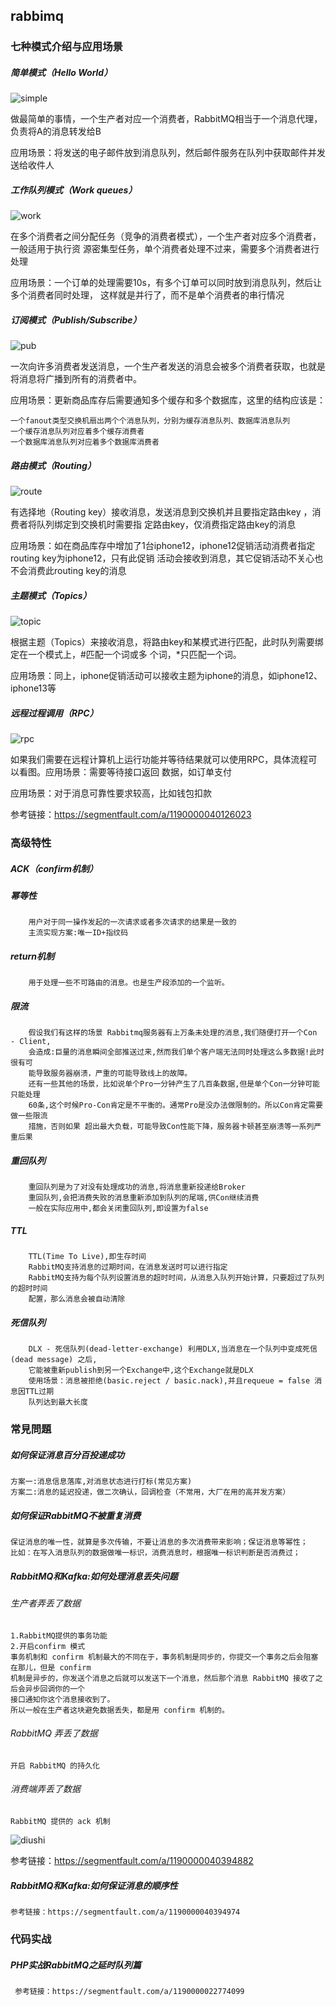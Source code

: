 ## rabbimq
### 七种模式介绍与应用场景
##### 简单模式（Hello World）
![simple](asset/simple.png)
    
做最简单的事情，一个生产者对应一个消费者，RabbitMQ相当于一个消息代理，负责将A的消息转发给B

应用场景：将发送的电子邮件放到消息队列，然后邮件服务在队列中获取邮件并发送给收件人

##### 工作队列模式（Work queues）
![work](asset/work.png)

在多个消费者之间分配任务（竞争的消费者模式），一个生产者对应多个消费者，一般适用于执行资
源密集型任务，单个消费者处理不过来，需要多个消费者进行处理

应用场景：一个订单的处理需要10s，有多个订单可以同时放到消息队列，然后让多个消费者同时处理，
这样就是并行了，而不是单个消费者的串行情况

##### 订阅模式（Publish/Subscribe）
![pub](asset/pub.png)

一次向许多消费者发送消息，一个生产者发送的消息会被多个消费者获取，也就是将消息将广播到所有的消费者中。

应用场景：更新商品库存后需要通知多个缓存和多个数据库，这里的结构应该是：

    一个fanout类型交换机扇出两个个消息队列，分别为缓存消息队列、数据库消息队列
    一个缓存消息队列对应着多个缓存消费者
    一个数据库消息队列对应着多个数据库消费者

##### 路由模式（Routing）
![route](asset/route.png)

有选择地（Routing key）接收消息，发送消息到交换机并且要指定路由key ，消费者将队列绑定到交换机时需要指
定路由key，仅消费指定路由key的消息

应用场景：如在商品库存中增加了1台iphone12，iphone12促销活动消费者指定routing key为iphone12，只有此促销
活动会接收到消息，其它促销活动不关心也不会消费此routing key的消息
    
##### 主题模式（Topics）
![topic](asset/topic.png) 

根据主题（Topics）来接收消息，将路由key和某模式进行匹配，此时队列需要绑定在一个模式上，#匹配一个词或多
个词，*只匹配一个词。  

应用场景：同上，iphone促销活动可以接收主题为iphone的消息，如iphone12、iphone13等

##### 远程过程调用（RPC）
![rpc](asset/rpc.png) 

如果我们需要在远程计算机上运行功能并等待结果就可以使用RPC，具体流程可以看图。应用场景：需要等待接口返回
数据，如订单支付

应用场景：对于消息可靠性要求较高，比如钱包扣款

参考链接：https://segmentfault.com/a/1190000040126023

### 高级特性
##### ACK（confirm机制） 
##### 幂等性 
        用户对于同一操作发起的一次请求或者多次请求的结果是一致的
        主流实现方案:唯一ID+指纹码
##### return机制 
        用于处理一些不可路由的消息。也是生产段添加的一个监听。
##### 限流
        假设我们有这样的场景 Rabbitmq服务器有上万条未处理的消息,我们随便打开一个Con - Client,
        会造成:巨量的消息瞬间全部推送过来,然而我们单个客户端无法同时处理这么多数据!此时很有可
        能导致服务器崩溃，严重的可能导致线上的故障。 
        还有一些其他的场景，比如说单个Pro一分钟产生了几百条数据,但是单个Con一分钟可能只能处理
        60条,这个时候Pro-Con肯定是不平衡的。通常Pro是没办法做限制的。所以Con肯定需要做一些限流
        措施，否则如果 超出最大负载，可能导致Con性能下降，服务器卡顿甚至崩溃等一系列严重后果
##### 重回队列 
        重回队列是为了对没有处理成功的消息,将消息重新投递给Broker 
        重回队列,会把消费失败的消息重新添加到队列的尾端,供Con继续消费 
        一般在实际应用中,都会关闭重回队列,即设置为false
##### TTL 
        TTL(Time To Live),即生存时间 
        RabbitMQ支持消息的过期时间，在消息发送时可以进行指定 
        RabbitMQ支持为每个队列设置消息的超时时间，从消息入队列开始计算，只要超过了队列的超时时间
        配置，那么消息会被自动清除
##### 死信队列
        DLX - 死信队列(dead-letter-exchange) 利用DLX,当消息在一个队列中变成死信 (dead message) 之后,
        它能被重新publish到另一个Exchange中,这个Exchange就是DLX
        使用场景：消息被拒绝(basic.reject / basic.nack),并且requeue = false 消息因TTL过期 
        队列达到最大长度
        
### 常見問題
##### 如何保证消息百分百投递成功 
    方案一:消息信息落库,对消息状态进行打标(常见方案)
    方案二:消息的延迟投递，做二次确认，回调检查（不常用，大厂在用的高并发方案）
##### 如何保证RabbitMQ不被重复消费
    保证消息的唯一性，就算是多次传输，不要让消息的多次消费带来影响；保证消息等幂性；
    比如：在写入消息队列的数据做唯一标识，消费消息时，根据唯一标识判断是否消费过；
##### RabbitMQ和Kafka:如何处理消息丢失问题

###### 生产者弄丢了数据
    1.RabbitMQ提供的事务功能
    2.开启confirm 模式
    事务机制和 confirm 机制最大的不同在于，事务机制是同步的，你提交一个事务之后会阻塞在那儿，但是 confirm 
    机制是异步的，你发送个消息之后就可以发送下一个消息，然后那个消息 RabbitMQ 接收了之后会异步回调你的一个
    接口通知你这个消息接收到了。
    所以一般在生产者这块避免数据丢失，都是用 confirm 机制的。
###### RabbitMQ 弄丢了数据
    开启 RabbitMQ 的持久化
###### 消费端弄丢了数据
    RabbitMQ 提供的 ack 机制
    
![diushi](asset/diushi.png)

参考链接：https://segmentfault.com/a/1190000040394882
##### RabbitMQ和Kafka:如何保证消息的顺序性 
    参考链接：https://segmentfault.com/a/1190000040394974

### 代码实战     
##### PHP实战RabbitMQ之延时队列篇
     参考链接：https://segmentfault.com/a/1190000022774099
